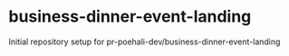 # business-dinner-event-landing

Initial repository setup for pr-poehali-dev/business-dinner-event-landing